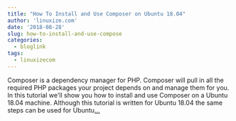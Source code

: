 ```yaml
---
title: "How To Install and Use Composer on Ubuntu 18.04"
author: 'linuxize.com'
date: '2018-08-28'
slug: how-to-install-and-use-compose
categories:
  - bloglink
tags:
  - linuxizecom
---
```


Composer is a dependency manager for PHP. Composer will pull in all the required PHP packages your project depends on and manage them for you. In this tutorial we'll show you how to install and use Composer on a Ubuntu 18.04 machine. Although this tutorial is written for Ubuntu 18.04 the same steps can be used for Ubuntu[... <i class="fas fa-external-link-alt"></i>](https://linuxize.com/post/how-to-install-and-use-composer-on-ubuntu-18-04/)

